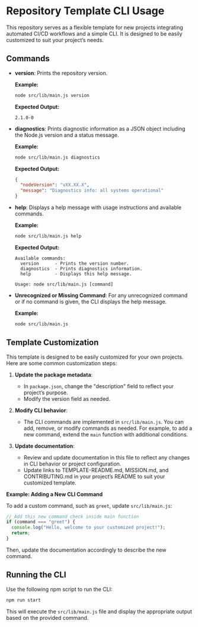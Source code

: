 # Repository Template CLI Usage

This repository serves as a flexible template for new projects integrating automated CI/CD workflows and a simple CLI. It is designed to be easily customized to suit your project’s needs.

## Commands

- **version**: Prints the repository version.

  **Example:**

  ```bash
  node src/lib/main.js version
  ```

  **Expected Output:**

  ```
  2.1.0-0
  ```

- **diagnostics**: Prints diagnostic information as a JSON object including the Node.js version and a status message.

  **Example:**

  ```bash
  node src/lib/main.js diagnostics
  ```

  **Expected Output:**

  ```json
  {
    "nodeVersion": "vXX.XX.X",
    "message": "Diagnostics info: all systems operational"
  }
  ```

- **help**: Displays a help message with usage instructions and available commands.

  **Example:**

  ```bash
  node src/lib/main.js help
  ```

  **Expected Output:**

  ```
  Available commands:
    version      - Prints the version number.
    diagnostics  - Prints diagnostics information.
    help         - Displays this help message.

  Usage: node src/lib/main.js [command]
  ```

- **Unrecognized or Missing Command**: For any unrecognized command or if no command is given, the CLI displays the help message.

  **Example:**

  ```bash
  node src/lib/main.js
  ```

## Template Customization

This template is designed to be easily customized for your own projects. Here are some common customization steps:

1. **Update the package metadata**:
   - In `package.json`, change the "description" field to reflect your project’s purpose.
   - Modify the version field as needed.

2. **Modify CLI behavior**:
   - The CLI commands are implemented in `src/lib/main.js`. You can add, remove, or modify commands as needed. For example, to add a new command, extend the `main` function with additional conditions.

3. **Update documentation**:
   - Review and update documentation in this file to reflect any changes in CLI behavior or project configuration.
   - Update links to TEMPLATE-README.md, MISSION.md, and CONTRIBUTING.md in your project’s README to suit your customized template.

**Example: Adding a New CLI Command**

To add a custom command, such as `greet`, update `src/lib/main.js`:

```js
// Add this new command check inside main function
if (command === "greet") {
  console.log("Hello, welcome to your customized project!");
  return;
}
```

Then, update the documentation accordingly to describe the new command.

## Running the CLI

Use the following npm script to run the CLI:

```bash
npm run start
```

This will execute the `src/lib/main.js` file and display the appropriate output based on the provided command.
